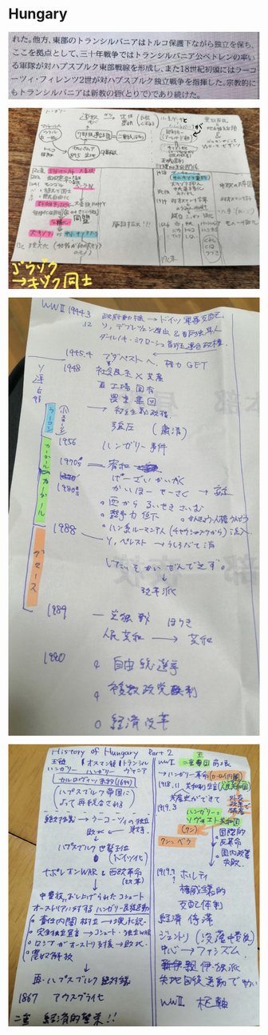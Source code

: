 # Hungary

![D1D2098F-36C0-40E9-88E6-857E2DE306BF.jpeg](Hungary%20cf83b5e2d3ee42b5bd2f9fab09650da3/D1D2098F-36C0-40E9-88E6-857E2DE306BF.jpeg)

![5534EBAC-C7FE-4CDF-A03A-D6B26A253E40.jpeg](Hungary%20cf83b5e2d3ee42b5bd2f9fab09650da3/5534EBAC-C7FE-4CDF-A03A-D6B26A253E40.jpeg)

![A5AD9552-F97A-4409-A29B-7AA15538032B.jpeg](Hungary%20cf83b5e2d3ee42b5bd2f9fab09650da3/A5AD9552-F97A-4409-A29B-7AA15538032B.jpeg)

![F3F16881-5F3E-4158-BF7F-BDE3C7749F07.jpeg](Hungary%20cf83b5e2d3ee42b5bd2f9fab09650da3/F3F16881-5F3E-4158-BF7F-BDE3C7749F07.jpeg)